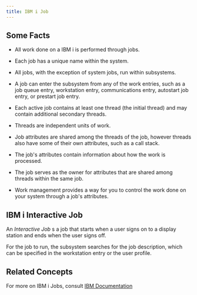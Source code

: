 ```yaml
---
title: IBM i Job
---
```


## Some Facts
- All work done on a IBM i is performed through jobs. 

- Each job has a unique name within the system. 

- All jobs, with the exception of system jobs, run within subsystems. 

- A job can enter the subsystem from any of the work entries, such as a job queue entry, workstation entry, communications entry, autostart job entry, or prestart job entry.

- Each active job contains at least one thread (the initial thread) and may contain additional secondary threads. 

- Threads are independent units of work. 

- Job attributes are shared among the threads of the job, however threads also have some of their own attributes, such as a call stack. 

- The job's attributes contain information about how the work is processed. 

- The job serves as the owner for attributes that are shared among threads within the same job. 

- Work management provides a way for you to control the work done on your system through a job's attributes.


## IBM i Interactive Job

An *Interactive Job* s a job that starts when a user signs on to a display station and ends when the user signs off. 

For the job to run, the subsystem searches for the job description, which can be specified in the workstation entry or the user profile.

## Related Concepts
For more on IBM i Jobs, consult [IBM Documentation](https://www.ibm.com/docs/en)